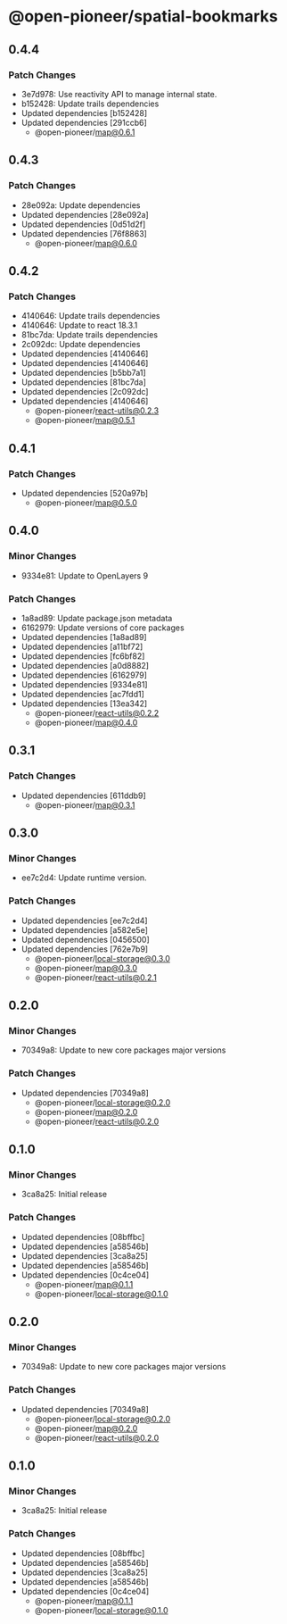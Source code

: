# @open-pioneer/spatial-bookmarks

## 0.4.4

### Patch Changes

-   3e7d978: Use reactivity API to manage internal state.
-   b152428: Update trails dependencies
-   Updated dependencies [b152428]
-   Updated dependencies [291ccb6]
    -   @open-pioneer/map@0.6.1

## 0.4.3

### Patch Changes

-   28e092a: Update dependencies
-   Updated dependencies [28e092a]
-   Updated dependencies [0d51d2f]
-   Updated dependencies [76f8863]
    -   @open-pioneer/map@0.6.0

## 0.4.2

### Patch Changes

-   4140646: Update trails dependencies
-   4140646: Update to react 18.3.1
-   81bc7da: Update trails dependencies
-   2c092dc: Update dependencies
-   Updated dependencies [4140646]
-   Updated dependencies [4140646]
-   Updated dependencies [b5bb7a1]
-   Updated dependencies [81bc7da]
-   Updated dependencies [2c092dc]
-   Updated dependencies [4140646]
    -   @open-pioneer/react-utils@0.2.3
    -   @open-pioneer/map@0.5.1

## 0.4.1

### Patch Changes

-   Updated dependencies [520a97b]
    -   @open-pioneer/map@0.5.0

## 0.4.0

### Minor Changes

-   9334e81: Update to OpenLayers 9

### Patch Changes

-   1a8ad89: Update package.json metadata
-   6162979: Update versions of core packages
-   Updated dependencies [1a8ad89]
-   Updated dependencies [a11bf72]
-   Updated dependencies [fc6bf82]
-   Updated dependencies [a0d8882]
-   Updated dependencies [6162979]
-   Updated dependencies [9334e81]
-   Updated dependencies [ac7fdd1]
-   Updated dependencies [13ea342]
    -   @open-pioneer/react-utils@0.2.2
    -   @open-pioneer/map@0.4.0

## 0.3.1

### Patch Changes

-   Updated dependencies [611ddb9]
    -   @open-pioneer/map@0.3.1

## 0.3.0

### Minor Changes

-   ee7c2d4: Update runtime version.

### Patch Changes

-   Updated dependencies [ee7c2d4]
-   Updated dependencies [a582e5e]
-   Updated dependencies [0456500]
-   Updated dependencies [762e7b9]
    -   @open-pioneer/local-storage@0.3.0
    -   @open-pioneer/map@0.3.0
    -   @open-pioneer/react-utils@0.2.1

## 0.2.0

### Minor Changes

-   70349a8: Update to new core packages major versions

### Patch Changes

-   Updated dependencies [70349a8]
    -   @open-pioneer/local-storage@0.2.0
    -   @open-pioneer/map@0.2.0
    -   @open-pioneer/react-utils@0.2.0

## 0.1.0

### Minor Changes

-   3ca8a25: Initial release

### Patch Changes

-   Updated dependencies [08bffbc]
-   Updated dependencies [a58546b]
-   Updated dependencies [3ca8a25]
-   Updated dependencies [a58546b]
-   Updated dependencies [0c4ce04]
    -   @open-pioneer/map@0.1.1
    -   @open-pioneer/local-storage@0.1.0

## 0.2.0

### Minor Changes

-   70349a8: Update to new core packages major versions

### Patch Changes

-   Updated dependencies [70349a8]
    -   @open-pioneer/local-storage@0.2.0
    -   @open-pioneer/map@0.2.0
    -   @open-pioneer/react-utils@0.2.0

## 0.1.0

### Minor Changes

-   3ca8a25: Initial release

### Patch Changes

-   Updated dependencies [08bffbc]
-   Updated dependencies [a58546b]
-   Updated dependencies [3ca8a25]
-   Updated dependencies [a58546b]
-   Updated dependencies [0c4ce04]
    -   @open-pioneer/map@0.1.1
    -   @open-pioneer/local-storage@0.1.0
